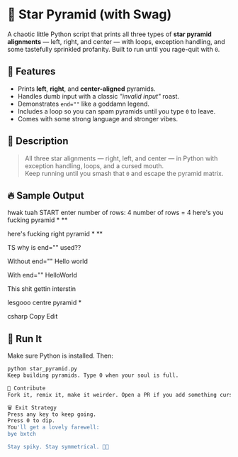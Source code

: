 # 🌟 Star Pyramid (with Swag)

A chaotic little Python script that prints all three types of **star pyramid alignments** — left, right, and center — with loops, exception handling, and some tastefully sprinkled profanity. Built to run until you rage-quit with `0`.

## 🧱 Features

- Prints **left**, **right**, and **center-aligned** pyramids.
- Handles dumb input with a classic *"invalid input"* roast.
- Demonstrates `end=""` like a goddamn legend.
- Includes a loop so you can spam pyramids until you type `0` to leave.
- Comes with some strong language and stronger vibes.

## 📜 Description

> All three star alignments — right, left, and center — in Python with exception handling, loops, and a cursed mouth.  
> Keep running until you smash that `0` and escape the pyramid matrix.

## 🔥 Sample Output

hwak tuah START enter number of rows: 4 number of rows = 4 here's you fucking pyramid * **

here's fucking right pyramid * **

TS why is end="" used??

Without end="" Hello world

With end="" HelloWorld

This shit gettin interstin

lesgooo centre pyramid *

csharp
Copy
Edit

## 🚀 Run It

Make sure Python is installed. Then:

```bash
python star_pyramid.py
Keep building pyramids. Type 0 when your soul is full.

🤝 Contribute
Fork it, remix it, make it weirder. Open a PR if you add something cursed and useful.

🗑️ Exit Strategy
Press any key to keep going.
Press 0 to dip.
You'll get a lovely farewell:
bye bxtch

Stay spiky. Stay symmetrical. 🧠✨
